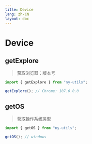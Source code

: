 ```yaml
---
title: Device
lang: zh-CN
layout: doc
---
```


# Device

## getExplore

> 获取浏览器：版本号

```js
import { getExplore } from "ny-utils";

getExplore(); // Chrome: 107.0.0.0
```

## getOS

> 获取操作系统类型

```js
import { getOS } from "ny-utils";

getOS(); // windows
```
